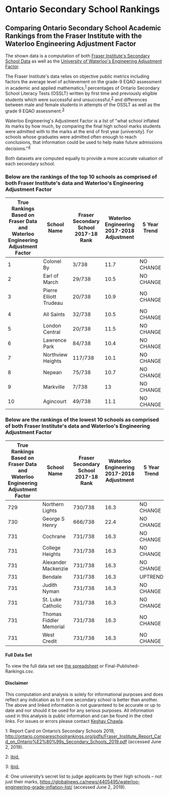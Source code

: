 # Ontario Secondary School Rankings
## Comparing Ontario Secondary School Academic Rankings from the Fraser Institute with the Waterloo Engineering Adjustment Factor  

The shown data is a computation of both [Fraser Institute's Secondary School Data](http://ontario.compareschoolrankings.org/secondary/SchoolsByRankLocationName.aspx) as well as the [University of Waterloo's Engineering Adjustment Factor](https://globalnews.ca/news/4405495/waterloo-engineering-grade-inflation-list/).

The Fraser Institute's data relies on objective public metrics including factors the average level of achievement on the grade-9
EQAO assessment in academic and applied mathematics,<sup>[1](#myfootnote1)</sup> percentages of Ontario Secondary School Literacy Tests (OSSLT) written by first time and previously eligible students which were successful and unsuccessful,<sup>[2](#myfootnote2)</sup> and differences between male and female students in attempts of the OSSLT as well as the grade 9 EQAO assessment.<sup>[3](#myfootnote3)</sup>


Waterloo Engineering's Adjustment Factor is a list of "what school inflated its marks by how much, by comparing the final high school marks students were admitted with to the marks at the end of first year [university]. For schools whose graduates were admitted often enough to reach conclusions, that information could be used to help make future admissions decisions."<sup>[4](#myfootnote4)</sup>

Both datasets are computed equally to provide a more accurate valuation of each secondary school.

### Below are the rankings of the top 10 schools as comprised of both Fraser Institute's data and Waterloo's Engineering Adjustment Factor


| True Rankings Based on Fraser Data and Waterloo Engineering Adjustment Factor | School Name            | Fraser Secondary School 2017-18 Rank | Waterloo Engineering 2017-2018 Adjustment | 5 Year Trend |
|------------------------------------------------------------------------------|------------------------|--------------------------------------|-------------------------------------------|--------------|
| 1                                                                            | Colonel By             | 3/738                                | 11.7                                      | NO CHANGE    |
| 2                                                                            | Earl of March          | 29/738                               | 10.5                                      | NO CHANGE    |
| 3                                                                            | Pierre Elliott Trudeau | 20/738                               | 10.9                                      | NO CHANGE    |
| 4                                                                            | All Saints             | 32/738                               | 10.5                                      | NO CHANGE    |
| 5                                                                            | London Central         | 20/738                               | 11.5                                      | NO CHANGE    |
| 6                                                                            | Lawrence Park          | 84/738                               | 10.4                                      | NO CHANGE    |
| 7                                                                            | Northview Heights      | 117/738                              | 10.1                                      | NO CHANGE    |
| 8                                                                            | Nepean                 | 75/738                               | 10.7                                      | NO CHANGE    |
| 9                                                                            | Markville              | 7/738                                | 13                                        | NO CHANGE    |
| 10                                                                           | Agincourt              | 49/738                               | 11.1                                      | NO CHANGE    |


### Below are the rankings of the lowest 10 schools as comprised of both Fraser Institute's data and Waterloo's Engineering Adjustment Factor

| True Rankings Based on Fraser Data and Waterloo Engineering Adjustment Factor | School Name             | Fraser Secondary School 2017-18 Rank | Waterloo Engineering 2017-2018 Adjustment | 5 Year Trend |
|------------------------------------------------------------------------------|-------------------------|--------------------------------------|-------------------------------------------|--------------|
| 729                                                                          | Northern Lights         | 730/738                              | 16.3                                      | NO CHANGE    |
| 730                                                                          | George S Henry          | 666/738                              | 22.4                                      | NO CHANGE    |
| 731                                                                          | Cochrane                | 731/738                              | 16.3                                      | NO CHANGE    |
| 731                                                                          | College Heights         | 731/738                              | 16.3                                      | NO CHANGE    |
| 731                                                                          | Alexander Mackenzie     | 731/738                              | 16.3                                      | NO CHANGE    |
| 731                                                                          | Bendale                 | 731/738                              | 16.3                                      | UPTREND      |
| 731                                                                          | Judith Nyman            | 731/738                              | 16.3                                      | NO CHANGE    |
| 731                                                                          | St. Luke Catholic       | 731/738                              | 16.3                                      | NO CHANGE    |
| 731                                                                          | Thomas Fiddler Memorial | 731/738                              | 16.3                                      | NO CHANGE    |
| 731                                                                          | West Credit             | 731/738                              | 16.3                                      | NO CHANGE    |

#### Full Data Set
To view the full data set see <a href="http://bit.ly/keshav-dateset">the spreadsheet</a> or Final-Published-Rankings.csv.

#### Disclaimer
This computation and analysis is solely for informational purposes and does reflect any indication as to if one secondary school is better than another. The above and linked information is not guaranteed to be accurate or up to date and nor should it be used for any serious purposes. All information used in this analysis is public information and can be found in the cited links. For issues or errors please contact [Keshav Chawla](mailto:hello@keshavchawla.com).


<a name="myfootnote1">1</a>: Report Card on Ontario’s Secondary Schools 2019, http://ontario.compareschoolrankings.org/pdfs/Fraser_Institute_Report_Card_on_Ontario%E2%80%99s_Secondary_Schools_2019.pdf (accessed June 2, 2019).

<a name="myfootnote2">2</a>: <a href="http://ontario.compareschoolrankings.org/pdfs/Fraser_Institute_Report_Card_on_Ontario%E2%80%99s_Secondary_Schools_2019.pdf">ibid.</a>

<a name="myfootnote3">3</a>: <a href="http://ontario.compareschoolrankings.org/pdfs/Fraser_Institute_Report_Card_on_Ontario%E2%80%99s_Secondary_Schools_2019.pdf">ibid.</a>

<a name="myfootnote4">4</a>: One university’s secret list to judge applicants by their high schools – not just their marks, https://globalnews.ca/news/4405495/waterloo-engineering-grade-inflation-list/ (accessed June 2, 2019).
